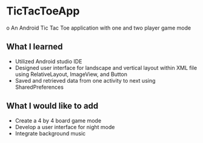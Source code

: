 # TicTacToeApp
o	An Android Tic Tac Toe application with one and two player game mode
## What I learned
-	Utilized Android studio IDE
-	Designed user interface for landscape and vertical layout within XML file using RelativeLayout, ImageView, and Button
- Saved and retrieved data from one activity to next using SharedPreferences
## What I would like to add
-	Create a 4 by 4 board game mode
-	Develop a user interface for night mode
-	Integrate background music 
